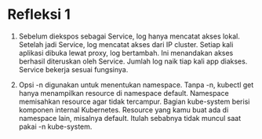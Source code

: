 # Refleksi 1

1. Sebelum diekspos sebagai Service, log hanya mencatat akses lokal. Setelah jadi Service, log mencatat akses dari IP cluster. Setiap kali aplikasi dibuka lewat proxy, log bertambah. Ini menandakan akses berhasil diteruskan oleh Service. Jumlah log naik tiap kali app diakses. Service bekerja sesuai fungsinya.

2. Opsi -n digunakan untuk menentukan namespace. Tanpa -n, kubectl get hanya menampilkan resource di namespace default. Namespace memisahkan resource agar tidak tercampur. Bagian kube-system berisi komponen internal Kubernetes. Resource yang kamu buat ada di namespace lain, misalnya default. Itulah sebabnya tidak muncul saat pakai -n kube-system.

